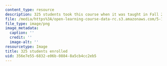 ```yaml
---
content_type: resource
description: 325 students took this course when it was taught in Fall 2014.
file: /media/https%3A/open-learning-course-data-rc.s3.amazonaws.com/5-111sc-principles-of-chemical-science-fall-2014/356e7e556832e06b08848a5cb4cc2eb5_325.png
file_type: image/png
image_metadata:
  caption: ''
  credit: ''
  image-alt: ''
resourcetype: Image
title: 325 students enrolled
uid: 356e7e55-6832-e06b-0884-8a5cb4cc2eb5
---
```

